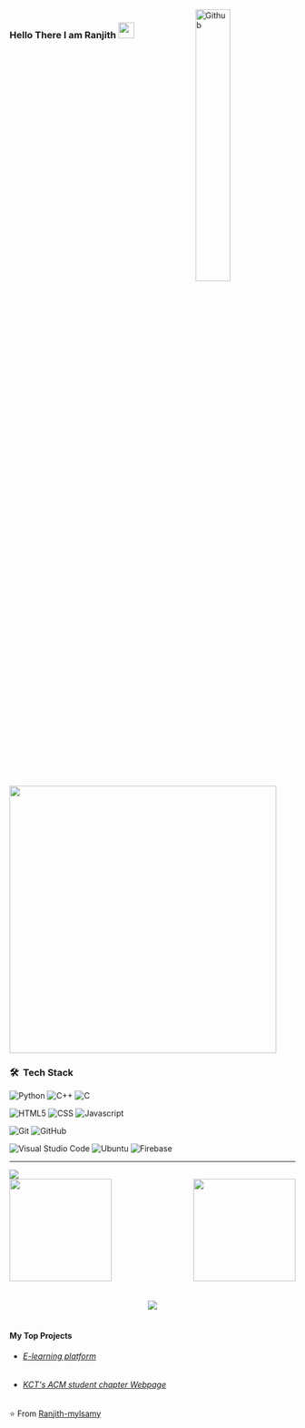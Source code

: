 <img width="35%" align="right" alt="Github" border-radius="0.5rem" src="https://media.giphy.com/media/qgQUggAC3Pfv687qPC/giphy.gif" />
<h3 align="left">
  Hello There I am Ranjith
  <img src="https://media.giphy.com/media/hvRJCLFzcasrR4ia7z/giphy.gif" width="28">
</h3>
&nbsp;

<img width='470px' align='center' src='https://readme-typing-svg.demolab.com?color=%2336BCF7&size=21&lines=%F0%9F%92%BB Beta+Automotive+Embedded+Engineer;'>


<h3> 🛠 &nbsp;Tech Stack</h3>

  ![Python](https://img.shields.io/badge/Python-3776AB?style=for-the-badge&logo=python&logoColor=white)
  ![C++](https://img.shields.io/badge/C%2B%2B-00599C?style=for-the-badge&logo=c%2B%2B&logoColor=white)
  ![C](https://img.shields.io/badge/-C-blue?style=for-the-badge&logoColor=white)

  ![HTML5](https://img.shields.io/badge/HTML5-E34F26?style=for-the-badge&logo=html5&logoColor=white)
  ![CSS](https://img.shields.io/badge/CSS-239120?&style=for-the-badge&logo=css3&logoColor=white)
  ![Javascript](https://img.shields.io/badge/JavaScript-F7DF1E?style=for-the-badge&logo=javascript&logoColor=black)

  ![Git](https://img.shields.io/badge/Git-F05032?style=for-the-badge&logo=git&logoColor=white)
  ![GitHub](https://img.shields.io/badge/GitHub-6666FF?style=for-the-badge&logo=github&logoColor=white)

  ![Visual Studio Code](https://img.shields.io/badge/Visual_Studio_Code-0078D4?style=for-the-badge&logo=visual%20studio%20code&logoColor=white)
  ![Ubuntu](https://img.shields.io/badge/Ubuntu-E95420?style=for-the-badge&logo=ubuntu&logoColor=white)
  ![Firebase](https://img.shields.io/badge/firebase-ffca28?style=for-the-badge&logo=firebase&logoColor=black)
<br/>
<hr>
    <img src="https://komarev.com/ghpvc/?username=Ranjith-mylsamy&style=plastic" />
    <br/>
    <a href="https://github.com/Ranjith-mylsamy">
      <div style="display: flex; justify-content: space-between;">
        <img height="180em width="750em src="https://github-readme-stats.vercel.app/api/top-langs/?username=Ranjith-mylsamy&theme=react&layout=compact&hide=scss,handlebars,shell,ruby,php&hide_border=true&count_private=true"/>
        <img height="180em" src="https://github-readme-stats.vercel.app/api?username=Ranjith-mylsamy&theme=react&show_icons=true&hide_border=true&count_private=true"/>
      </div>
    </a>
    <br/>
    <br>
    <div align="center">
      <img src="https://github-readme-activity-graph.vercel.app/graph?username=Ranjith-mylsamy&theme=react-dark&hide_border=true"/>
    </div>
    <br>
        <h4>My Top Projects</h4>
    <ul>
      <li><h6><a href="https://e-learning-platform-f5d7c.web.app/">E-learning platform</a></h6></li>
      <li><h6><a href="https://acm.kct.ac.in/index.html">KCT's ACM student chapter Webpage</a></h6></li>
    </ul>
⭐️ From <a href="https://github.com/Ranjith-mylsamy">Ranjith-mylsamy</a>
